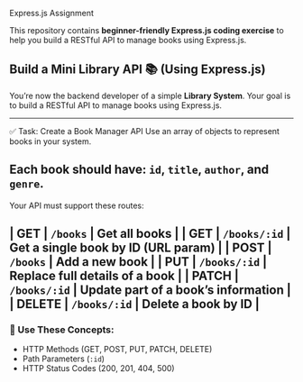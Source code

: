Express.js Assignment

This repository contains **beginner-friendly Express.js coding exercise** to help you build a RESTful API to manage books using Express.js.

## Build a Mini Library API 📚 (Using Express.js)

You’re now the backend developer of a simple **Library System**. Your goal is to build a RESTful API to manage books using Express.js.

---
✅ Task: Create a Book Manager API
Use an array of objects to represent books in your system.

Each book should have:
`id`, `title`, `author`, and `genre`.
---
Your API must support these routes:

| GET | `/books` | Get all books |
| GET | `/books/:id` | Get a single book by ID (URL param) |
| POST | `/books` | Add a new book |
| PUT | `/books/:id` | Replace full details of a book |
| PATCH | `/books/:id` | Update part of a book’s information |
| DELETE | `/books/:id` | Delete a book by ID |
---

### 🧠 Use These Concepts:

- HTTP Methods (GET, POST, PUT, PATCH, DELETE)
- Path Parameters (`:id`)
- HTTP Status Codes (200, 201, 404, 500)
